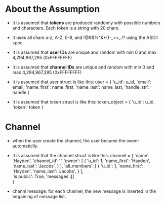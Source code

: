 # About the Assumption
* It is assumed that **tokens** are produced randomly with possible numbers and characters. Each token is a string with 20 chars.
* It uses all chars a-z, A-Z, 0-9, and !@#$%^&*()-_=+,./? using the ASCII spec
* It is assumed that **user IDs** are unique and random with min 0 and max 4,294,967,295 (0xFFFFFFFF)
* It is assumed that **channel IDs** are unique and random with min 0 and max 4,294,967,295 (0xFFFFFFFF)



* It is assumed that user struct is like this:
    user = {
        'u_id': u_id,
        'email': email,
        'name_first': name_first,
        'name_last': name_last,
        'handle_str': handle
    }
* It is assumed that token struct is like this:
    token_object = {
        'u_id': u_id,
        'token': token
    }

# Channel

* when the user create the channel, the user became the owenr automaticlly.
* It is assumed that the channel struct is like this:
    channel = { 
        'name': 'Hayden',
        'channel_id':' '
        'owner': [
            {
                'u_id': 1,
                'name_first': 'Hayden',
                'name_last': 'Jacobs',
            }
        ],
        'all_members': [
            {
                'u_id': 1,
                'name_first': 'Hayden',
                'name_last': 'Jacobs',
            }
        ],   
        'is public': True,
        'messages':[]  
    }

* channl message: for each channel, the new message is inserted in the begaining of message list.
